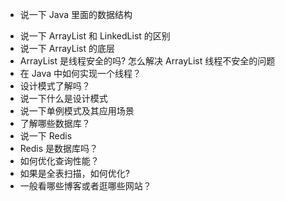 * 说一下 Java 里面的数据结构

- 说一下 ArrayList 和 LinkedList 的区别
- 说一下 ArrayList 的底层
- ArrayList 是线程安全的吗? 怎么解决 ArrayList 线程不安全的问题
- 在 Java 中如何实现一个线程？
- 设计模式了解吗？
- 说一下什么是设计模式
- 说一下单例模式及其应用场景
- 了解哪些数据库？
- 说一下 Redis
- Redis 是数据库吗？
- 如何优化查询性能？
- 如果是全表扫描，如何优化?
- 一般看哪些博客或者逛哪些网站？